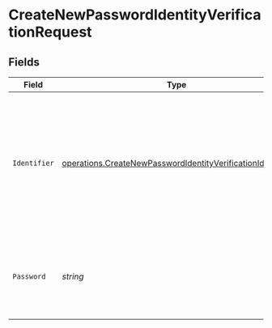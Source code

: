 # CreateNewPasswordIdentityVerificationRequest


## Fields

| Field                                                                                                                                                                                                                       | Type                                                                                                                                                                                                                        | Required                                                                                                                                                                                                                    | Description                                                                                                                                                                                                                 |
| --------------------------------------------------------------------------------------------------------------------------------------------------------------------------------------------------------------------------- | --------------------------------------------------------------------------------------------------------------------------------------------------------------------------------------------------------------------------- | --------------------------------------------------------------------------------------------------------------------------------------------------------------------------------------------------------------------------- | --------------------------------------------------------------------------------------------------------------------------------------------------------------------------------------------------------------------------- |
| `Identifier`                                                                                                                                                                                                                | [operations.CreateNewPasswordIdentityVerificationIdentifier](../../models/operations/createnewpasswordidentityverificationidentifier.md)                                                                                    | :heavy_check_mark:                                                                                                                                                                                                          | The unique user identifier.  <br/> Currently, only `username` is accepted. For `email` or `phone` registration, a `CodeVerification` record must be created and used to verify the user's email or phone number identifier. |
| `Password`                                                                                                                                                                                                                  | *string*                                                                                                                                                                                                                    | :heavy_check_mark:                                                                                                                                                                                                          | The new user password. (A password digest will be created and stored securely in the verification record.)                                                                                                                  |
